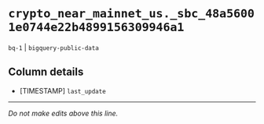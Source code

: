 # `crypto_near_mainnet_us._sbc_48a56001e0744e22b4899156309946a1`
`bq-1` | `bigquery-public-data`

## Column details
* [TIMESTAMP] `last_update`

-------------------------------------------------------------------------------
*Do not make edits above this line.*
